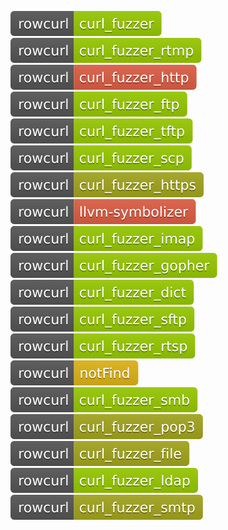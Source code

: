 [![Fuzzing Status Local](docs/rowcurl/curl_fuzzer.svg)](https://github.com/)
[![Fuzzing Status Local](docs/rowcurl/curl_fuzzer_rtmp.svg)](https://github.com/)
[![Fuzzing Status Local](docs/rowcurl/curl_fuzzer_http.svg)](https://github.com/)
[![Fuzzing Status Local](docs/rowcurl/curl_fuzzer_ftp.svg)](https://github.com/)
[![Fuzzing Status Local](docs/rowcurl/curl_fuzzer_tftp.svg)](https://github.com/)
[![Fuzzing Status Local](docs/rowcurl/curl_fuzzer_scp.svg)](https://github.com/)
[![Fuzzing Status Local](docs/rowcurl/curl_fuzzer_https.svg)](https://github.com/)
[![Fuzzing Status Local](docs/rowcurl/llvm-symbolizer.svg)](https://github.com/)
[![Fuzzing Status Local](docs/rowcurl/curl_fuzzer_imap.svg)](https://github.com/)
[![Fuzzing Status Local](docs/rowcurl/curl_fuzzer_gopher.svg)](https://github.com/)
[![Fuzzing Status Local](docs/rowcurl/curl_fuzzer_dict.svg)](https://github.com/)
[![Fuzzing Status Local](docs/rowcurl/curl_fuzzer_sftp.svg)](https://github.com/)
[![Fuzzing Status Local](docs/rowcurl/curl_fuzzer_rtsp.svg)](https://github.com/)
[![Fuzzing Status Local](docs/rowcurl/notFind.svg)](https://github.com/)
[![Fuzzing Status Local](docs/rowcurl/curl_fuzzer_smb.svg)](https://github.com/)
[![Fuzzing Status Local](docs/rowcurl/curl_fuzzer_pop3.svg)](https://github.com/)
[![Fuzzing Status Local](docs/rowcurl/curl_fuzzer_file.svg)](https://github.com/)
[![Fuzzing Status Local](docs/rowcurl/curl_fuzzer_ldap.svg)](https://github.com/)
[![Fuzzing Status Local](docs/rowcurl/curl_fuzzer_smtp.svg)](https://github.com/)

